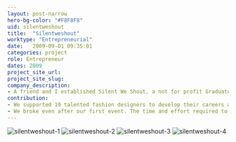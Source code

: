 ```yaml
---
layout: post-narrow
hero-bg-color: "#F8F8F8"
uid: silentweshout
title:  "Silentweshout"
worktype: "Entrepreneurial"
date:   2009-09-01 09:35:01
categories: project
role: Entrepreneur
dates: 2009
project_site_url:
project_site_slug:
company_description:
- A friend and I established Silent We Shout, a not for profit Graduate Fashion Retail Platform based in London.
contribution:
- We supported 19 talented fashion designers to develop their careers within the industry. Secured sponsorship from high street fashion brands Reebok and Warehouse, fashion boutiques and recommendations from the British Fashion Council.
- We broke even after our first event. The time and effort required to continue had killed us and we closed shop.
---
```


<div class="showcase">
	<img src="/img/silentweshout/silentweshout0.jpg" alt="silentweshout-1">
	<img src="/img/silentweshout/silentweshout1.jpg" alt="silentweshout-2">
	<img src="/img/silentweshout/silentweshout2.jpg" alt="silentweshout-3">
	<img src="/img/silentweshout/silentweshout3.jpg" alt="silentweshout-4">
</div>